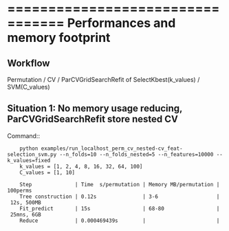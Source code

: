 =================================
Performances and memory footprint
=================================

Workflow
--------

Permutation / CV / ParCVGridSearchRefit of SelectKbest(k_values) / SVM(C_values)

Situation 1: No memory usage reducing, ParCVGridSearchRefit store nested CV
-----------------------------------------------------------------------------

Command::

```
    python examples/run_localhost_perm_cv_nested-cv_feat-selection_svm.py --n_folds=10 --n_folds_nested=5 --n_features=10000 --k_values=fixed
    k_values = [1, 2, 4, 8, 16, 32, 64, 100]
    C_values = [1, 10]
```

```
    Step              | Time  s/permutation | Memory MB/permutation | 100perms
    Tree construction | 0.12s               | 3-6                   | 12s, 500MB
    Fit_predict       | 15s                 | 68-80                 | 25mns, 6GB
    Reduce            | 0.000469439s        |                       |
```



